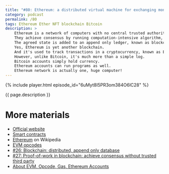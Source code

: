 ```yaml
---
title: "#80: Ethereum: a distributed virtual machine for exchanging money and bored apes"
category: podcast
permalink: /80
tags: Ethereum Ether NFT blockchain Bitcoin
description: >
    Ethereum is a network of computers with no central trusted authority.
    They achieve consensus by running computation-intensive algorithm, known as proof-of-work.
    The agreed state is added to an append only ledger, known as blockchain.
    Yes, Ethereum is yet another blockchain.
    And it's used to track transactions in a cryptocurrency, known as Ether.
    However, unlike Bitcoin, it's much more than a simple log.
    Bitcoin accounts simply hold currency.
    Ethereum accounts can run programs as well.
    Ethereum network is actually one, huge computer!
---
```


{% include player.html episode_id="6uMyt8I5PR3om384O6lC28" %}

{{ page.description }}

<!--
I already talked about blockchain in episodes [26](https://nurkiewicz.com/26) and [27](https://nurkiewicz.com/27).
Let's explore what makes Ethereum unique.
At its core, Ethereum is an ever-growing ledger of transactions.
By going through these transactions we can figure out how much Ether each account owns.
However, there are also special accounts, known as [_smart contracts_](https://en.wikipedia.org/wiki/Smart_contract).

Smart contract is an application written in dedicated programming language.
This program runs inside Ethereum network.
The outcome of such a program is typically some financial operation.
Other use cases include crowdfunding, multi-signatures, tracking ownership of any goods, etc.
Smart contracts can deploy and run other contracts.

Let's dive a little bit deeper.
When you write such a contract, you use high-level language like [Solidity](https://soliditylang.org/).
This language is then compiled into bytecode.
Similar to Java or .NET.
Then you must publish your contract.
The contract becomes public part of the blockchain.
Forever.
And for a small fee.

Talking about fees...
Your smart contract is then run on each and every computer in the Ethereum network.
It receives current state of the blockchain as input.
The state represents balance of every account.
Smart contract runs and produces new state.
The new state becomes input to subsequent smart contracts.

So essentially Ethereum is a giant state machine.
Known as Ethereum Virtual Machine.
EVM for short.
This has a potential for abuse.
Notice that EVM runs the same code hundreds of thousands of times.
And it's single-threaded.

So every possible bytecode operation has a tiny cost.
Known as gas.
Some operations are orders of magnitude more expensive than the others.
For example, storing something onto blockchain costs you much more than an arithmetic addition.
This algorithm prevents programs from running forever or doing something too complex.

This unusual design has one advantage.
You don't need one, trusted server to run your contracts.
Instead, all machines run all contracts.
One bad actor cannot manipulate the outcome of the program.
The rest of the network would immediately notice.

Of course, there are disadvantages.
EVM is effectively single-threaded.
Also, the amount of redundant work is astounding.
No wonder why Ethereum can currently run just 15 transactions per second.
The big Ethereum 2.0 upgrade may increase that limit to tens of thousands per second.
So almost, _almost_ as much as an old-school credit card company.
The good news is that 2.0 will switch from proof-of-work to proof-of-stake algorithm.
Much less energy consuming.

Technically, you can run all sorts of contracts.
For example, the recent rage over NFTs was backed by Ethereum.

That's it, thanks for listening, bye!
-->

# More materials

* [Official website](https://ethereum.org/)
* [Smart contracts](https://ethereum.org/en/developers/docs/smart-contracts/)
* [Ethereum](https://en.wikipedia.org/wiki/Ethereum) on Wikipedia
* [EVM opcodes](https://ethereum.org/en/developers/docs/evm/opcodes/)
* [#26: Blockchain: distributed, append only database](https://nurkiewicz.com/26)
* [#27: Proof-of-work in blockchain: achieve consensus without trusted third party](https://nurkiewicz.com/27)
* [About EVM, Opcode, Gas, Ethereum Accounts](https://coinsbench.com/about-evm-opcode-gas-ethereum-accounts-9f0896f09d04)
